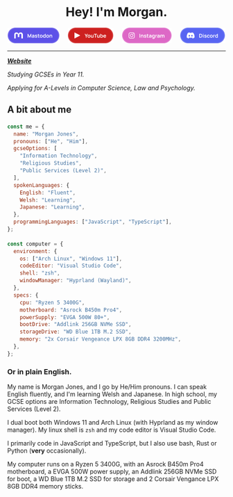 <h1 style="text-align: center;">Hey! I'm Morgan.</h1>

<div style="display: flex; justify-content: center; flex-wrap: wrap; gap: 20px;">
<a rel="me" href="https://sweetuk.net/s/mastodon">
  <img src="assets/btn_mastodon.png" />
</a>
<a href="https://sweetuk.net/s/youtube">
  <img src="assets/btn_youtube.png" />
</a>
<a href="https://mstdn.plus/@MorganGB">
  <img src="assets/btn_instagram.png" />
</a>
<a href="https://sweetuk.net/s/discord">
  <img src="assets/btn_discord.png" />
</a>
</div>

---

_[**Website**](https://sweetuk.net)_

_Studying GCSEs in Year 11._

_Applying for A-Levels in Computer Science, Law and Psychology._

## A bit about me

```javascript
const me = {
  name: "Morgan Jones",
  pronouns: ["He", "Him"],
  gcseOptions: [
    "Information Technology",
    "Religious Studies",
    "Public Services (Level 2)",
  ],
  spokenLanguages: {
    English: "Fluent",
    Welsh: "Learning",
    Japanese: "Learning",
  },
  programmingLanguages: ["JavaScript", "TypeScript"],
};

const computer = {
  environment: {
    os: ["Arch Linux", "Windows 11"],
    codeEditor: "Visual Studio Code",
    shell: "zsh",
    windowManager: "Hyprland (Wayland)",
  },
  specs: {
    cpu: "Ryzen 5 3400G",
    motherboard: "Asrock B450m Pro4",
    powerSupply: "EVGA 500W 80+",
    bootDrive: "Addlink 256GB NVMe SSD",
    storageDrive: "WD Blue 1TB M.2 SSD",
    memory: "2x Corsair Vengeance LPX 8GB DDR4 3200MHz",
  },
};
```

### Or in plain English.

My name is Morgan Jones, and I go by He/Him pronouns. I can speak English fluently, and I'm learning Welsh and Japanese. In high school, my GCSE options are Information Technology, Religious Studies and Public Services (Level 2).

I dual boot both Windows 11 and Arch Linux (with Hyprland as my window manager). My linux shell is `zsh` and my code editor is Visual Studio Code.

I primarily code in JavaScript and TypeScript, but I also use bash, Rust or Python (**very** occasionally).

My computer runs on a Ryzen 5 3400G, with an Asrock B450m Pro4 motherboard, a EVGA 500W power supply, an Addlink 256GB NVMe SSD for boot, a WD Blue 1TB M.2 SSD for storage and 2 Corsair Vengance LPX 8GB DDR4 memory sticks.

